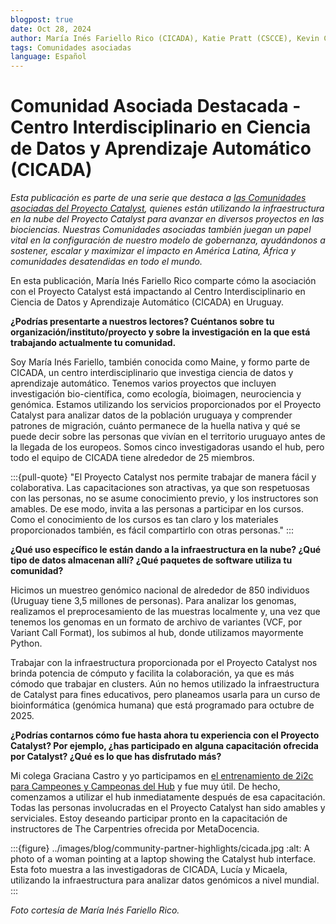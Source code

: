 ```yaml
---
blogpost: true
date: Oct 28, 2024
author: María Inés Fariello Rico (CICADA), Katie Pratt (CSCCE), Kevin Cabana, (MetaDocencia), Sabrina López (MetaDocencia)
tags: Comunidades asociadas
language: Español
---
```


# Comunidad Asociada Destacada - Centro Interdisciplinario en Ciencia de Datos y Aprendizaje Automático (CICADA)

*Esta publicación es parte de una serie que destaca a [las Comunidades asociadas del Proyecto Catalyst](../current-community-partners.md), quienes están utilizando la infraestructura en la nube del Proyecto Catalyst para avanzar en diversos proyectos en las biociencias. Nuestras Comunidades asociadas también juegan un papel vital en la configuración de nuestro modelo de gobernanza, ayudándonos a sostener, escalar y maximizar el impacto en América Latina, África y comunidades desatendidas en todo el mundo.*

En esta publicación, María Inés Fariello Rico comparte cómo la asociación con el Proyecto Catalyst está impactando al Centro Interdisciplinario en Ciencia de Datos y Aprendizaje Automático (CICADA) en Uruguay.

**¿Podrías presentarte a nuestros lectores? Cuéntanos sobre tu organización/instituto/proyecto y sobre la investigación en la que está trabajando actualmente tu comunidad.**

Soy María Inés Fariello, también conocida como Maine, y formo parte de CICADA, un centro interdisciplinario que investiga ciencia de datos y aprendizaje automático. Tenemos varios proyectos que incluyen investigación bio-científica, como ecología, bioimagen, neurociencia y genómica. Estamos utilizando los servicios proporcionados por el Proyecto Catalyst para analizar datos de la población uruguaya y comprender patrones de migración, cuánto permanece de la huella nativa y qué se puede decir sobre las personas que vivían en el territorio uruguayo antes de la llegada de los europeos. Somos cinco investigadoras usando el hub, pero todo el equipo de CICADA tiene alrededor de 25 miembros.

:::{pull-quote}
"El Proyecto Catalyst nos permite trabajar de manera fácil y colaborativa. Las capacitaciones son atractivas, ya que son respetuosas con las personas, no se asume conocimiento previo, y los instructores son amables. De ese modo, invita a las personas a participar en los cursos. Como el conocimiento de los cursos es tan claro y los materiales proporcionados también, es fácil compartirlo con otras personas."
:::

**¿Qué uso específico le están dando a la infraestructura en la nube? ¿Qué tipo de datos almacenan allí? ¿Qué paquetes de software utiliza tu comunidad?**

Hicimos un muestreo genómico nacional de alrededor de 850 individuos (Uruguay tiene 3,5 millones de personas). Para analizar los genomas, realizamos el preprocesamiento de las muestras localmente y, una vez que tenemos los genomas en un formato de archivo de variantes (VCF, por Variant Call Format), los subimos al hub, donde utilizamos mayormente Python.

Trabajar con la infraestructura proporcionada por el Proyecto Catalyst nos brinda potencia de cómputo y facilita la colaboración, ya que es más cómodo que trabajar en clusters. Aún no hemos utilizado la infraestructura de Catalyst para fines educativos, pero planeamos usarla para un curso de bioinformática (genómica humana) que está programado para octubre de 2025.

**¿Podrías contarnos cómo fue hasta ahora tu experiencia con el Proyecto Catalyst? Por ejemplo, ¿has participado en alguna capacitación ofrecida por Catalyst? ¿Qué es lo que has disfrutado más?**

Mi colega Graciana Castro y yo participamos en [el entrenamiento de 2i2c para Campeones y Campeonas del Hub](../training.md) y fue muy útil. De hecho, comenzamos a utilizar el hub inmediatamente después de esa capacitación. Todas las personas involucradas en el Proyecto Catalyst han sido amables y serviciales. Estoy deseando participar pronto en la capacitación de instructores de The Carpentries ofrecida por MetaDocencia.

:::{figure} ../images/blog/community-partner-highlights/cicada.jpg
:alt: A photo of a woman pointing at a laptop showing the Catalyst hub interface.
Esta foto muestra a las investigadoras de CICADA, Lucía y Micaela, utilizando la infraestructura para analizar datos genómicos a nivel mundial.
:::

*Foto cortesía de María Inés Fariello Rico.*
